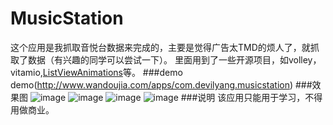 # MusicStation
这个应用是我抓取音悦台数据来完成的，主要是觉得广告太TMD的烦人了，就抓取了数据（有兴趣的同学可以尝试一下）。
里面用到了一些开源项目，如volley，vitamio,[ListViewAnimations](https://github.com/nhaarman/ListViewAnimations)等。
###demo
demo(http://www.wandoujia.com/apps/com.devilyang.musicstation)
###效果图
![image](https://github.com/babylikebird/MusicStation/blob/master/1.jpeg)
![image](https://github.com/babylikebird/MusicStation/blob/master/2.jpeg)
![image](https://github.com/babylikebird/MusicStation/blob/master/3.jpeg)
![image](https://github.com/babylikebird/MusicStation/blob/master/4.jpeg)
###说明
该应用只能用于学习，不得用做商业。
